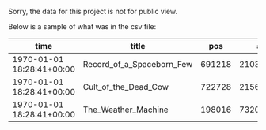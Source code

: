 Sorry, the data for this project is not for public view. 

Below is a sample of what was in the csv file:

| time                      | title                     | pos    | asin       | event_type                 |
| ------------------------- | ------------------------- | ------ | ---------- | -------------------------- |
| 1970-01-01 18:28:41+00:00 | Record_of_a_Spaceborn_Few | 691218 | 2103943512 | HighlightAnnotation        |
| 1970-01-01 18:28:41+00:00 | Cult_of_the_Dead_Cow      | 722728 | 2156555810 | LastPositionReadAnnotation |
| 1970-01-01 18:28:41+00:00 | The_Weather_Machine       | 198016 | 7320768226 | HighlightAnnotation        |

